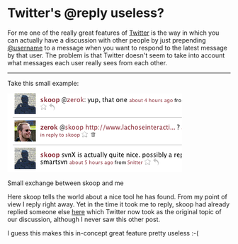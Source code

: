 # Twitter's @reply useless?

For me one of the really great features of [Twitter](http://twitter.com) is the way in which you can actually have a discussion with other people by just prepending [@username](http://help.twitter.com/index.php?pg=kb.page&id=63) to a message when you want to respond to the latest message by that user. The problem is that Twitter doesn't seem to take into account what messages each user really sees from each other.

-------------------------------

Take this small example:

<div class="figure"><img src="twitterreplyprob.png" alt="Reply problem example" /><p class="caption">Small exchange between skoop and me</p></div>

Here skoop tells the world about a nice tool he has found. From my point of view I reply right away. Yet in the time it took me to reply, skoop had already replied someone else [here](http://twitter.com/skoop/statuses/765992241) which Twitter now took as the original topic of our discussion, although I never saw this other post.

I guess this makes this in-concept great feature pretty useless :-(
